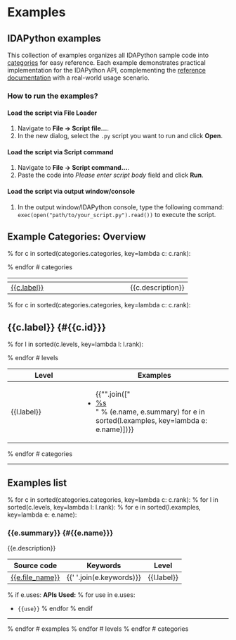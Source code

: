
# Examples

## IDAPython examples

This collection of examples organizes all IDAPython sample code into [categories](#example-categories-overview) for easy reference. Each example demonstrates practical implementation for the IDAPython API, complementing the [reference documentation](https://python.docs.hex-rays.com/) with a real-world usage scenario.

### How to run the examples?

#### Load the script via File Loader

1. Navigate to **File -> Script file...**.
2. In the new dialog, select the `.py` script you want to run and click **Open**.

#### Load the script via Script command

1. Navigate to **File -> Script command...**.
2. Paste the code into _Please enter script body_ field and click **Run**.

#### Load the script via output window/console

1. In the output window/IDAPython console, type the following command: `exec(open("path/to/your_script.py").read())` to execute the script.

## Example Categories: Overview

<table data-full-width="false">
<thead><tr><th width="256"></th><th></th></tr></thead>
<tbody>

% for c in sorted(categories.categories, key=lambda c: c.rank):
  <tr>
    <td><a href="#{{c.id}}">{{c.label}}</a></td>
    <td>{{c.description}}</td>
  </tr>
% endfor # categories

</tbody>
</table>


% for c in sorted(categories.categories, key=lambda c: c.rank):

## {{c.label}} {#{{c.id}}}

<table>
<thead>
<tr>
<th width="150">Level</th>
<th>Examples</th>
</tr>
</thead>
<tbody>

 % for l in sorted(c.levels, key=lambda l: l.rank):
<tr>
  <td>{{l.label}}</td>
  <td><ul>{{"".join(["<li><a href='#%s'>%s</a></li>" % (e.name, e.summary) for e in sorted(l.examples, key=lambda e: e.name)])}}</ul></td>
</tr>
 % endfor # levels

</tbody>
</table>

% endfor # categories


***

## Examples list

% for c in sorted(categories.categories, key=lambda c: c.rank):
 % for l in sorted(c.levels, key=lambda l: l.rank):
  % for e in sorted(l.examples, key=lambda e: e.name):

### {{e.summary}} {#{{e.name}}}
{{e.description}}

| Source code                   | Keywords   | Level                              |
|-------------------------------|------------|------------------------------------|
| [{{e.file_name}}](https://github.com/HexRaysSA/ida-sdk/src/plugins/idapython/examples/{{e.path}}) | {{' '.join(e.keywords)}} | {{l.label}} |

   % if e.uses:
**APIs Used:**
    % for use in e.uses:
* `{{use}}`
    % endfor
   % endif

***

  % endfor # examples
 % endfor # levels
% endfor # categories
